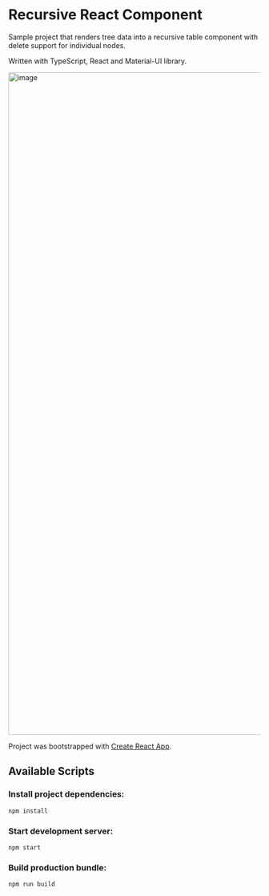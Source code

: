 # Recursive React Component

Sample project that renders tree data into a recursive table component with delete support for individual nodes. 

Written with TypeScript, React and Material-UI library.

<img width="1323" alt="image" src="https://user-images.githubusercontent.com/10045574/177298860-7932d42f-5fa4-4c67-bfa8-a3d965c13b31.png">

Project was bootstrapped with [Create React App](https://github.com/facebook/create-react-app).

## Available Scripts

### Install project dependencies:

`npm install`

### Start development server:

`npm start`

### Build production bundle:

`npm run build`
